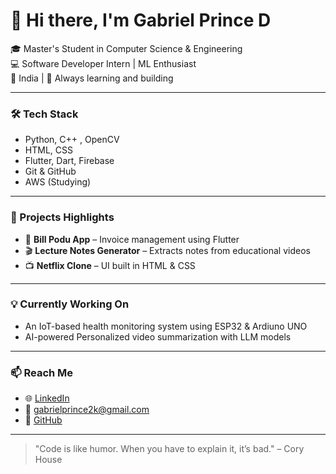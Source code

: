 # 👋 Hi there, I'm Gabriel Prince D

🎓 Master's Student in Computer Science & Engineering  
💻 Software Developer Intern | ML Enthusiast   
📍 India | 🚀 Always learning and building

---

### 🛠️ Tech Stack
- Python, C++ , OpenCV 
- HTML, CSS  
- Flutter, Dart, Firebase    
- Git & GitHub  
- AWS (Studying)
---

### 📘 Projects Highlights
- 📱 **Bill Podu App** – Invoice management using Flutter  
- 🎬 **Lecture Notes Generator** – Extracts notes from educational videos  
- 📺 **Netflix Clone** – UI built in HTML & CSS  

---

### 💡 Currently Working On
- An IoT-based health monitoring system using ESP32 & Ardiuno UNO  
- AI-powered Personalized video summarization with LLM models  

---

### 📫 Reach Me
- 🌐 [LinkedIn](https://www.linkedin.com/in/gabriel-prince-236303203 )
- 📧 gabrielprince2k@gmail.com
- 🐙 [GitHub](https://github.com/gabrialprince)

---

> "Code is like humor. When you have to explain it, it’s bad." – Cory House
